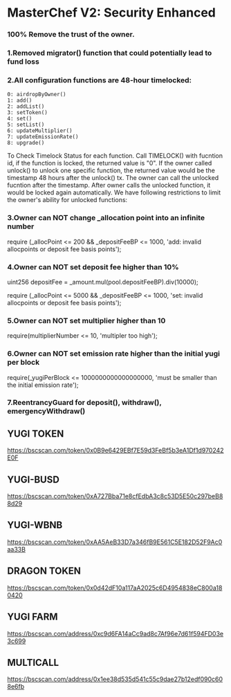 # MasterChef V2: Security Enhanced 

### 100% Remove the trust of the owner.

### 1.Removed migrator() function that could potentially lead to fund loss

### 2.All configuration functions are 48-hour timelocked:
    0: airdropByOwner()
    1: add()
    2: addList()
    3: setToken()
    4: set()
    5: setList()
    6: updateMultiplier()
    7: updateEmissionRate()
    8: upgrade()

 To Check Timelock Status for each function. Call TIMELOCK() with fucntion id, if the function is locked, the returned value is "0". If the owner called unlock() to unlock one specific function, the returned value would be the timestamp 48 hours after the unlock() tx. The owner can call the unlocked fucntion after the timestamp. After owner calls the unlocked function, it would be locked again automatically. We have following restrictions to limit the owner's ability for unlocked functions:

### 3.Owner can NOT change _allocation point into an infinite number

 require (_allocPoint <= 200 && _depositFeeBP <= 1000, 'add: invalid allocpoints or deposit fee basis points');

### 4.Owner can NOT set deposit fee higher than 10%

 uint256 depositFee = _amount.mul(pool.depositFeeBP).div(10000);
 
 require (_allocPoint <= 5000 && _depositFeeBP <= 1000, 'set: invalid allocpoints or deposit fee basis points');

### 5.Owner can NOT set multiplier higher than 10
 
 require(multiplierNumber <= 10, 'multipler too high');

### 6.Owner can NOT set emission rate higher than the initial yugi per block

 require(_yugiPerBlock <= 1000000000000000000, 'must be smaller than the initial emission rate');

### 7.ReentrancyGuard for deposit(), withdraw(), emergencyWithdraw()

## YUGI TOKEN

https://bscscan.com/token/0x0B9e6429EBf7E59d3FeBf5b3eA1Df1d970242E0F

## YUGI-BUSD

https://bscscan.com/token/0xA727Bba71e8cfEdbA3c8c53D5E50c297beB88d29

## YUGI-WBNB

https://bscscan.com/token/0xAA5AeB33D7a346fB9E561C5E182D52F9Ac0aa33B

## DRAGON TOKEN

https://bscscan.com/token/0x0d42dF10a117aA2025c6D4954838eC800a180420

## YUGI FARM

https://bscscan.com/address/0xc9d6FA14aCc9ad8c7Af96e7d61f594FD03e3c699

## MULTICALL

https://bscscan.com/address/0x1ee38d535d541c55c9dae27b12edf090c608e6fb
